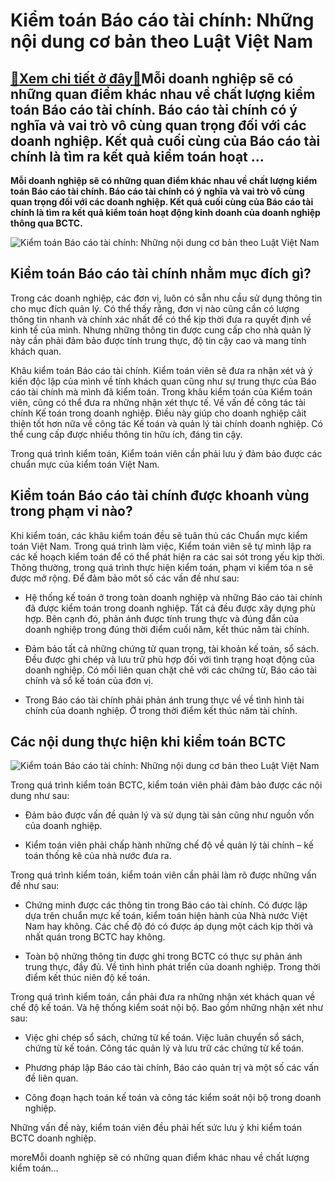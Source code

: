Kiểm toán Báo cáo tài chính: Những nội dung cơ bản theo Luật Việt Nam
=====================================================================

[:gift:Xem chi tiết ở đây:gift:](https://hddtvn.com/kiem-toan-bao-cao-tai-chinh-nhung-noi-dung-co-ban-theo-luat-viet-nam/)Mỗi doanh nghiệp sẽ có những quan điểm khác nhau về chất lượng kiểm toán Báo cáo tài chính. Báo cáo tài chính có ý nghĩa và vai trò vô cùng quan trọng đối với các doanh nghiệp. Kết quả cuối cùng của Báo cáo tài chính là tìm ra kết quả kiểm toán hoạt …
-----------------------------------------------------------------------------------------------------------------------------------------------------------------------------------------------------------------------------------------------------------

**Mỗi doanh nghiệp sẽ có những quan điểm khác nhau về chất lượng kiểm toán Báo cáo tài chính. Báo cáo tài chính có ý nghĩa và vai trò vô cùng quan trọng đối với các doanh nghiệp. Kết quả cuối cùng của Báo cáo tài chính là tìm ra kết quả kiểm toán hoạt động kinh doanh của doanh nghiệp thông qua BCTC.**


![Kiểm toán Báo cáo tài chính: Những nội dung cơ bản theo Luật Việt Nam](https://hddtvn.com/wp-content/uploads/2021/01/1_BFu3c25-jCz7uQQrpVM70w.jpeg)


Kiểm toán Báo cáo tài chính nhằm mục đích gì?
---------------------------------------------


Trong các doanh nghiệp, các đơn vị, luôn có sẵn nhu cầu sử dụng thông tin cho mục đích quản lý. Có thể thấy rằng, đơn vị nào cũng cần có lượng thông tin nhanh và chính xác nhất để có thể kịp thời đưa ra quyết định về kinh tế của mình. Nhưng những thông tin được cung cấp cho nhà quản lý này cần phải đảm bảo được tính trung thực, độ tin cậy cao và mang tính khách quan.


Khâu kiểm toán Báo cáo tài chính. Kiểm toán viên sẽ đưa ra nhận xét và ý kiến độc lập của mình về tính khách quan cũng như sự trung thực của Báo cáo tài chính mà mình đã kiểm toán. Trong khâu kiểm toán của Kiểm toán viên, cũng có thể đưa ra những nhận xét thực tế. Về vấn đề công tác tài chính Kế toán trong doanh nghiệp. Điều này giúp cho doanh nghiệp cảit thiện tốt hơn nữa về công tác Kế toán và quản lý tài chính doanh nghiệp. Có thể cung cấp được nhiều thông tin hữu ích, đáng tin cậy.


Trong quá trình kiểm toán, Kiểm toán viên cần phải lưu ý đảm bảo được các chuẩn mực của kiểm toán Việt Nam.


Kiểm toán Báo cáo tài chính được khoanh vùng trong phạm vi nào?
---------------------------------------------------------------


Khi kiểm toán, các khâu kiểm toán đều sẽ tuân thủ các Chuẩn mực kiểm toán Việt Nam. Trong quá trình làm việc, Kiểm toán viên sẽ tự mình lập ra các kế hoạch kiểm toán để có thể phát hiện ra các sai sót trong yếu kịp thời. Thông thường, trong quá trình thực hiện kiểm toán, phạm vi kiểm tóa n sẽ được mở rộng. Để đảm bảo môt số các vấn đề như sau:




* Hệ thống kế toán ở trong toàn doanh nghiệp và những Báo cáo tài chính đã được kiểm toán trong doanh nghiệp. Tất cả đều được xây dựng phù hợp. Bên cạnh đó, phản ánh được tính trung thực và đúng đắn của doanh nghiệp trong đúng thời điểm cuối năm, kết thúc năm tài chính.

* Đảm bảo tất cả những chứng từ quan trọng, tài khoản kế toán, sổ sách. Đều được ghi chép và lưu trữ phù hợp đối với tình trạng hoạt động của doanh nghiệp. Có mối liên quan chặt chẽ với các chứng từ, Báo cáo tài chính và sổ kế toán của đơn vị.

* Trong Báo cáo tài chính phải phản ánh trung thực về về tình hình tài chính của doanh nghiệp. Ở trong thời điểm kết thúc năm tài chính.



Các nội dung thực hiện khi kiểm toán BCTC
-----------------------------------------


![Kiểm toán Báo cáo tài chính: Những nội dung cơ bản theo Luật Việt Nam](https://hddtvn.com/wp-content/uploads/2021/01/dich-vu-kiem-toan-bao-cao-tai-chinh-78899.jpg)


Trong quá trình kiểm toán BCTC, kiểm toán viên phải đảm bảo được các nội dung như sau:




* Đảm bảo được vấn đề quản lý và sử dụng tài sản cũng như nguồn vốn của doanh nghiệp.

* Kiểm toán viên phải chấp hành những chế độ về quản lý tài chính – kế toán thống kê của nhà nước đưa ra.



Trong quá trình kiểm toán, kiểm toán viên cần phải làm rõ được những vấn đề như sau:




* Chứng minh được các thông tin trong Báo cáo tài chính. Có được lập dựa trên chuẩn mực kế toán, kiểm toán hiện hành của Nhà nước Việt Nam hay không. Các chế độ đó có được áp dụng một cách kịp thời và nhất quán trong BCTC hay không.

* Toàn bộ những thông tin được ghi trong BCTC có thực sự phản ánh trung thực, đầy đủ. Về tình hình phát triển của doanh nghiệp. Trong thời điểm kết thúc niên độ kế toán.



Trong quá trình kiểm toán, cần phải đưa ra những nhận xét khách quan về chế độ kế toán. Và hệ thống kiểm soát nội bộ. Bao gồm những nhận xét như sau:




* Việc ghi chép sổ sách, chứng từ kế toán. Việc luân chuyển sổ sách, chứng từ kế toán. Công tác quản lý và lưu trữ các chứng từ kế toán.

* Phương pháp lập Báo cáo tài chính, Báo cáo quản trị và một số các vấn đề liên quan.

* Công đoạn hạch toán kế toán và công tác kiểm soát nội bộ trong doanh nghiệp.



Những vấn đề này, kiểm toán viên đều phải hết sức lưu ý khi kiểm toán BCTC doanh nghiệp.


moreMỗi doanh nghiệp sẽ có những quan điểm khác nhau về chất lượng kiểm toán…

